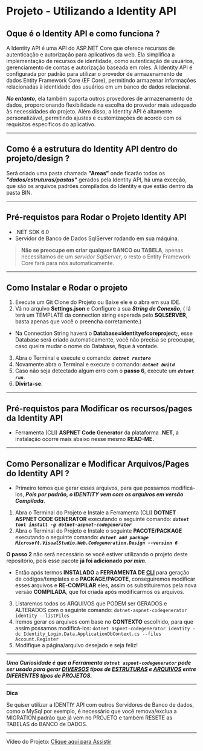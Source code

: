 # Projeto - Utilizando a Identity API

## Oque é o Identity API e como funciona ?

A Identity API é uma API do ASP.NET Core que oferece recursos de autenticação e autorização para aplicativos da web. Ela simplifica a implementação de recursos de identidade, como autenticação de usuários, gerenciamento de contas e autorização baseada em roles. A Identity API é configurada por padrão para utilizar o provedor de armazenamento de dados Entity Framework Core (EF Core), permitindo armazenar informações relacionadas à identidade dos usuários em um banco de dados relacional.

***No entanto***, ela também suporta outros provedores de armazenamento de dados, proporcionando flexibilidade na escolha do provedor mais adequado às necessidades do projeto. Além disso, a Identity API é altamente personalizável, permitindo ajustes e customizações de acordo com os requisitos específicos do aplicativo.

***

## Como é a estrutura do Identity API dentro do projeto/design ?

 Será criado uma pasta chamada **"Areas"** onde ficarão todos os ***"dados/estruturas/pastas"*** gerados pela Identity API, há uma exceção, que são os arquivos padrões compilados do Identity e que estão dentro da pasta BIN.

***

## Pré-requistos para Rodar o Projeto Identity API

 - .NET SDK 6.0
 - Servidor de Banco de Dados SqlServer rodando em sua máquina.

> **Não se preocupe em criar qualquer BANCO ou TABELA**, apenas necessitamos de um *servidor SqlServer*, o resto o Entity Framework Core fará para nós automaticamente.

***

## Como Instalar e Rodar o projeto

 1. Execute um Git Clone do Projeto ou Baixe ele e o abra em sua IDE.
 2. Vá no arquivo **Settings.json** e Configure a sua ***String de Conexão***, ( lá terá um TEMPLATE da connection string esperada pelo **SQLSERVER**, basta apenas que você o preencha corretamente.)

 - Na Connection String haverá o **Database=identityefcoreproject;**, esse Database será criado automaticamente, você não precisa se preocupar, caso queira mudar o nome do Database, fique à vontade.

 3. Abra o Terminal e execute o comando: ***```dotnet restore```***
 4. Novamente abra o Terminal e execute o comando: ***```dotnet build```***
 5. Caso não seja detectado algum erro com o **passo 6**, execute um ***```dotnet run```***.
 6. **Divirta-se**.

***

## Pré-requistos para Modificar os recursos/pages da Identity API

 - Ferramenta (CLI) **ASPNET Code Generator** da plataforma **.NET**, a instalação ocorre mais abaixo nesse mesmo **READ-ME.**

***

## Como Personalizar e Modificar Arquivos/Pages do Identity API ?

- Primeiro temos que gerar esses arquivos, para que possamos modificá-los, ***Pois por padrão, o IDENTITY vem com os arquivos em versão Compilada***.

 1. Abra o Terminal do Projeto e Instale a Ferramenta (CLI) **DOTNET ASPNET CODE GENERATOR** executando o seguinte comando: ***```dotnet tool install -g dotnet-aspnet-codegenerator```***
 2. Abra o Terminal do Projeto e Instale o seguinte **PACOTE/PACKAGE** executando o seguinte comando: ***```dotnet add package Microsoft.VisualStudio.Web.Codegeneration.Design --version 6```***

 **O passo 2** não será necessário se você estiver utilizando o projeto deste repositório, pois esse pacote **já foi adicionado** ***por mim***.

 - Então após termos **INSTALADO** a **FERRAMENTA DE <u>CLI</u>** para geração de códigos/templates e o **PACKAGE/PACOTE**, conseguiremos modificar esses arquivos e **RE-COMPILAR** eles, assim os substituíremos pela nova versão **COMPILADA**, que foi criada após modificarmos os arquivos.

 3. Listaremos todos os ARQUIVOS que PODEM ser GERADOS e ALTERADOS com o seguinte comando: ```dotnet-aspnet-codegenerator identity --listFiles```
 4. Iremos gerar os arquivos com base no **CONTEXTO** escolhido, para que assim possamos modificá-los: ```dotnet aspnet-codegenerator identity -dc Identity_Login.Data.ApplicationDbContext.cs --files Account.Register```
 5. Modifique a página/arquivo desejado e seja feliz!

***

***Uma Curiosidade é que a Ferramenta ```dotnet aspnet-codegenerator``` pode ser usada para gerar <u>DIVERSOS</u> tipos de <u>ESTRUTURAS</u> e <u>ARQUIVOS</u> entre DIFERENTES tipos de PROJETOS.***

***

 **Dica**
 <p>Se quiser utilizar a IDENTIY API com outros Servidores de Banco de dados, como o MySql por exemplo, é necessário que você remova/exclua a MIGRATION padrão que já vem no PROJETO e também RESETE as TABELAS do BANCO de DADOS.</p>

***

Vídeo do Projeto: [Clique aqui para Assistir](https://www.youtube.com.br)
